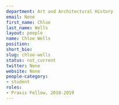 ```yaml
---
department: Art and Architectural History
email: None
first_name: Chloe
last_name: Wells
layout: people
name: Chloe Wells
position:
short_bio:
slug: chloe-wells
status: not_current
twitter: None
website: None
people-category:
- student
roles:
- Praxis Fellow, 2018-2019
---
```

